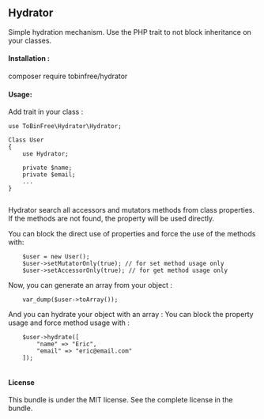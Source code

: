 ## Hydrator

Simple hydration mechanism.
Use the PHP trait to not block inheritance on your classes.

#### Installation : 

composer require tobinfree/hydrator

#### Usage:

Add trait in your class :
```
use ToBinFree\Hydrator\Hydrator;

Class User 
{
    use Hydrator;

    private $name;
    private $email;
    ...
}
  
```  

Hydrator search all accessors and mutators methods from class properties.
If the methods are not found, the property will be used directly.

You can block the direct use of properties and force the use of the methods with:

```
    $user = new User();
    $user->setMutatorOnly(true); // for set method usage only
    $user->setAccessorOnly(true); // for get method usage only
```

Now, you can generate an array from your object :

```
    var_dump($user->toArray());
```
And you can hydrate your object with an array : You can block the property usage and force method usage with :

```
    $user->hydrate([
        "name" => "Eric",
        "email" => "eric@email.com"
    ]);
    
```
#### License

This bundle is under the MIT license. See the complete license in the bundle.